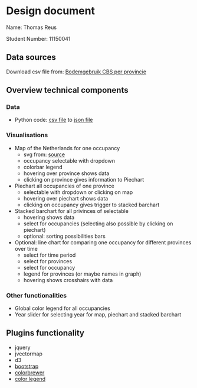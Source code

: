 # Design document
Name: Thomas Reus

Student Number: 11150041

## Data sources
Download csv file from: [Bodemgebruik CBS per provincie](https://opendata.cbs.nl/statline/#/CBS/nl/dataset/37105/table?ts=1543167766064)

## Overview technical components

### Data
* Python code: [csv file](https://github.com/thomasreus97/project/blob/master/code/data/Bodemgebruik_data.csv) to [json file](https://github.com/thomasreus97/project/blob/master/code/data/Bodemgebruik_data.json)

### Visualisations
* Map of the Netherlands for one occupancy
    - svg from: [source](http://jvectormap.com/maps/countries/netherlands/)
    - occupancy selectable with dropdown
    - colorbar legend
    - hovering over province shows data
    - clicking on province gives information to Piechart
* Piechart all occupancies of one province 
    - selectable with dropdown or clicking on map
    - hovering over piechart shows data
    - clicking on occupancy gives trigger to stacked barchart
* Stacked barchart for all privinces of selectable 
    - hovering shows data
    - select for occupancies (selecting also possible by clicking on piechart)
    - optional: sorting possibilities bars
* Optional: line chart for comparing one occupancy for different provinces over time
    - select for time period
    - select for provinces
    - select for occupancy
    - legend for provinces (or maybe names in graph)
    - hovering shows crosshairs with data

### Other functionalities
* Global color legend for all occupancies
* Year slider for selecting year for map, piechart and stacked barchart

## Plugins functionality
* jquery
* jvectormap
* d3
* [bootstrap](https://maxcdn.bootstrapcdn.com/bootstrap/3.3.7/css/bootstrap.min.css)
* [colorbrewer](https://d3js.org/colorbrewer.v1.min.js)
* [color legend](https://cdnjs.cloudflare.com/ajax/libs/d3-legend/2.13.0/d3-legend.js)

